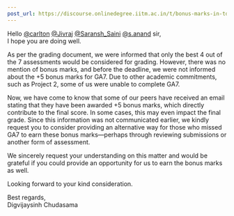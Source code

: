 ```yaml
---
post_url: https://discourse.onlinedegree.iitm.ac.in/t/bonus-marks-in-tds-for-jan-25/172246/3
---
```

Hello [@carlton](/u/carlton) [@Jivraj](/u/jivraj) [@Saransh\_Saini](/u/saransh_saini) [@s.anand](/u/s.anand) sir,  
I hope you are doing well.

As per the grading document, we were informed that only the best 4 out of the 7 assessments would be considered for grading. However, there was no mention of bonus marks, and before the deadline, we were not informed about the +5 bonus marks for GA7. Due to other academic commitments, such as Project 2, some of us were unable to complete GA7.

Now, we have come to know that some of our peers have received an email stating that they have been awarded +5 bonus marks, which directly contribute to the final score. In some cases, this may even impact the final grade. Since this information was not communicated earlier, we kindly request you to consider providing an alternative way for those who missed GA7 to earn these bonus marks—perhaps through reviewing submissions or another form of assessment.

We sincerely request your understanding on this matter and would be grateful if you could provide an opportunity for us to earn the bonus marks as well.

Looking forward to your kind consideration.

Best regards,  
Digvijaysinh Chudasama